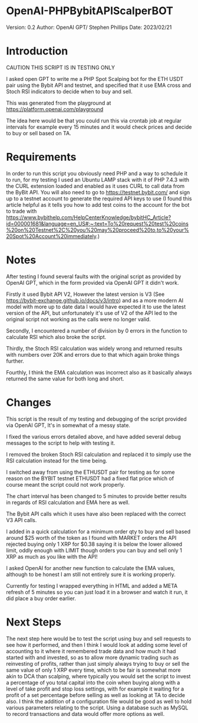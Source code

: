 # OpenAI-PHPBybitAPIScalperBOT

Version: 0.2
Author: OpenAI GPT/ Stephen Phillips
Date: 2023/02/21

Introduction
============
CAUTION THIS SCRIPT IS IN TESTING ONLY

I asked open GPT to write me a PHP Spot Scalping bot for the ETH USDT pair using the Bybit API and testnet, and specified that it use EMA cross and Stoch RSI indicators to decide when to buy and sell.

This was generated from the playground at https://platform.openai.com/playground

The idea here would be that you could run this via crontab job at regular intervals for example every 15 minutes and it would check prices and decide to buy or sell based on TA.

Requirements
============
In order to run this script you obviously need PHP and a way to schedule it to run, for my testing I used an Ubuntu LAMP stack with it of PHP 7.4.3 with the CURL extension loaded and enabled as it uses CURL to call data from the ByBit API.
You will also need to go to https://testnet.bybit.com/ and sign up to a testnet account to generate the required API keys to use (I found this article helpful as it tells you how to add test coins to the account for the bot to trade with https://www.bybithelp.com/HelpCenterKnowledge/bybitHC_Article?id=000001681&language=en_US#:~:text=To%20request%20test%20coins%20on%20Testnet%2C%20you%20may%20proceed%20to,to%20your%20Spot%20Account%20immediately.)

Notes
=====
After testing I found several faults with the original script as provided by OpenAI GPT, which in the form provided via OpenAI GPT it didn't work.

Firstly it used Bybit API V2, However the latest version is V3 (See https://bybit-exchange.github.io/docs/v3/intro) and as a more modern AI model with more up to date data I would have expected it to use the latest version of the API, but unfortunately it's use of V2 of the API led to the original script not working as the calls were no longer valid. 

Secondly, I encountered a number of division by 0 errors in the function to calculate RSI which also broke the script.

Thirdly, the Stoch RSI calculation was widely wrong and returned results with numbers over 20K and errors due to that which again broke things further.

Fourthly, I think the EMA calculation was incorrect also as it basically always returned the same value for both long and short.

Changes
=======
This script is the result of my testing and debugging of the script provided via OpenAI GPT, It's in somewhat of a messy state.

I fixed the various errors detailed above, and have added several debug messages to the script to help with testing it.

I removed the broken Stoch RSI calculation and replaced it to simply use the RSI calculation instead for the time being.

I switched away from using the ETHUSDT pair for testing as for some reason on the BYBIT testnet ETHUSDT had a fixed flat price which of course meant the script could not work properly.

The chart interval has been changed to 5 minutes to provide better results in regards of RSI calculation and EMA here as well.

The Bybit API calls which it uses have also been replaced with the correct V3 API calls.

I added in a quick calculation for a minimum order qty to buy and sell based around $25 worth of the token as I found with MARKET orders the API rejected buying only 1 XRP for $0.38 saying it is below the lower allowed limit, oddly enough with LIMIT though orders you can buy and sell only 1 XRP as much as you like with the API!

I asked OpenAI for another new function to calculate the EMA values, although to be honest I am still not entirely sure it is working properly.

Currently for testing I wrapped everything in HTML and added a META refresh of 5 minutes so you can just load it in a browser and watch it run, it did place a buy order earlier.

Next Steps
==============
The next step here would be to test the script using buy and sell requests to see how it performed, and then I think I would look at adding some level of accounting to it where it remembered trade data and how much it had started with and invested, so as to allow more dynamic trading such as reinvesting of profits, rather than just simply always trying to buy or sell the same value of only 1 XRP every time, which to be fair is somewhat more akin to DCA than scalping, where typically you would set the script to invest a percentage of you total capital into the coin when buying along with a level of take profit and stop loss settings, with for example it waiting for a profit of a set percentage before selling as well as looking at TA to decide also.
I think the addition of a configuration file would be good as well to hold various parameters relating to the script.
Using a database such as MySQL to record transactions and data would offer more options as well.